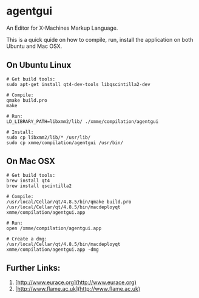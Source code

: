 # agentgui

An Editor for X-Machines Markup Language.

This is a quick quide on how to compile, run, install the application
on both Ubuntu and Mac OSX.

## On Ubuntu Linux

    # Get build tools:
    sudo apt-get install qt4-dev-tools libqscintilla2-dev

    # Compile:
    qmake build.pro
    make

    # Run:
    LD_LIBRARY_PATH=libxmm2/lib/ ./xmme/compilation/agentgui

    # Install:
    sudo cp libxmm2/lib/* /usr/lib/
    sudo cp xmme/compilation/agentgui /usr/bin/

## On Mac OSX

    # Get build tools:
    brew install qt4
    brew install qscintilla2

    # Compile:
    /usr/local/Cellar/qt/4.8.5/bin/qmake build.pro
    /usr/local/Cellar/qt/4.8.5/bin/macdeployqt xmme/compilation/agentgui.app

    # Run:
    open /xmme/compilation/agentgui.app

    # Create a dmg:
    /usr/local/Cellar/qt/4.8.5/bin/macdeployqt xmme/compilation/agentgui.app -dmg

## Further Links:

1. [http://www.eurace.org](http://www.eurace.org)
2. [http://www.flame.ac.uk](http://www.flame.ac.uk)

